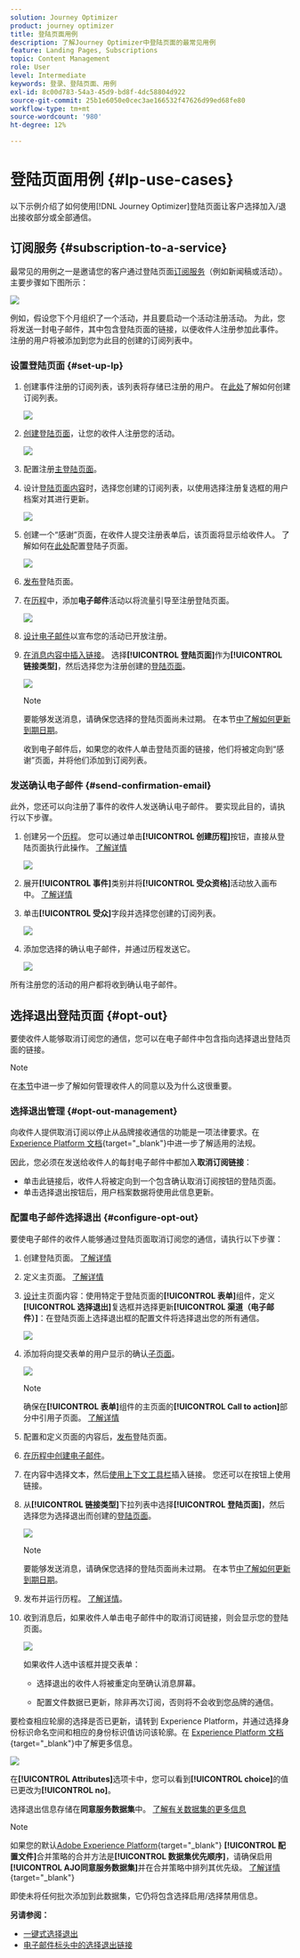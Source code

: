 ```yaml
---
solution: Journey Optimizer
product: journey optimizer
title: 登陆页面用例
description: 了解Journey Optimizer中登陆页面的最常见用例
feature: Landing Pages, Subscriptions
topic: Content Management
role: User
level: Intermediate
keywords: 登录、登陆页面、用例
exl-id: 8c00d783-54a3-45d9-bd8f-4dc58804d922
source-git-commit: 25b1e6050e0cec3ae166532f47626d99ed68fe80
workflow-type: tm+mt
source-wordcount: '980'
ht-degree: 12%

---
```


# 登陆页面用例 {#lp-use-cases}

以下示例介绍了如何使用[!DNL Journey Optimizer]登陆页面让客户选择加入/退出接收部分或全部通信。

## 订阅服务 {#subscription-to-a-service}

最常见的用例之一是邀请您的客户通过登陆页面[订阅服务](subscription-list.md)（例如新闻稿或活动）。 主要步骤如下图所示：

![](assets/lp_subscription-uc.png)

例如，假设您下个月组织了一个活动，并且要启动一个活动注册活动<!--to keep your customers that are interested updated on that event-->。 为此，您将发送一封电子邮件，其中包含登陆页面的链接，以便收件人注册参加此事件。 注册的用户将被添加到您为此目的创建的订阅列表中。

### 设置登陆页面 {#set-up-lp}

1. 创建事件注册的订阅列表，该列表将存储已注册的用户。 在[此处](subscription-list.md#define-subscription-list)了解如何创建订阅列表。

   ![](assets/lp_subscription-uc-list.png)

1. [创建登陆页面](create-lp.md)，让您的收件人注册您的活动。

   ![](assets/lp_create-lp-details.png)

1. 配置注册[主登陆页面](create-lp.md#configure-primary-page)。

1. 设计[登陆页面内容](design-lp.md)时，选择您创建的订阅列表，以使用选择注册复选框的用户档案对其进行更新。

   ![](assets/lp_subscription-uc-lp-list.png)

1. 创建一个“感谢”页面，在收件人提交注册表单后，该页面将显示给收件人。 了解如何在[此处](create-lp.md#configure-subpages)配置登陆子页面。

   ![](assets/lp_subscription-uc-thanks.png)

1. [发布](create-lp.md#publish)登陆页面。

1. 在[历程](../building-journeys/journey.md)中，添加&#x200B;**电子邮件**&#x200B;活动以将流量引导至注册登陆页面。

   ![](assets/lp_subscription-uc-journey.png)

1. [设计电子邮件](../email/get-started-email-design.md)以宣布您的活动已开放注册。

1. [在消息内容中插入链接](../email/message-tracking.md#insert-links)。 选择&#x200B;**[!UICONTROL 登陆页面]**&#x200B;作为&#x200B;**[!UICONTROL 链接类型]**，然后选择您为注册创建的[登陆页面](create-lp.md#configure-primary-page)。

   ![](assets/lp_subscription-uc-link.png)

   >[!NOTE]
   >
   >要能够发送消息，请确保您选择的登陆页面尚未过期。 在本节[中了解如何更新到期日期](create-lp.md#configure-primary-page)。

   收到电子邮件后，如果您的收件人单击登陆页面的链接，他们将被定向到“感谢”页面，并将他们添加到订阅列表。

### 发送确认电子邮件 {#send-confirmation-email}

此外，您还可以向注册了事件的收件人发送确认电子邮件。 要实现此目的，请执行以下步骤。

1. 创建另一个[历程](../building-journeys/journey.md)。 您可以通过单击&#x200B;**[!UICONTROL 创建历程]**&#x200B;按钮，直接从登陆页面执行此操作。 [了解详情](create-lp.md#configure-primary-page)

   ![](assets/lp_subscription-uc-create-journey.png)

1. 展开&#x200B;**[!UICONTROL 事件]**&#x200B;类别并将&#x200B;**[!UICONTROL 受众资格]**&#x200B;活动放入画布中。 [了解详情](../building-journeys/audience-qualification-events.md)

1. 单击&#x200B;**[!UICONTROL 受众]**&#x200B;字段并选择您创建的订阅列表。

   ![](assets/lp_subscription-uc-confirm-journey.png)

1. 添加您选择的确认电子邮件，并通过历程发送它。

   ![](assets/lp_subscription-uc-confirm-email.png)

所有注册您的活动的用户都将收到确认电子邮件。

<!--The event registration's subscription list tracks the profiles who registered and you can send them targeted event updates.-->

## 选择退出登陆页面 {#opt-out}

要使收件人能够取消订阅您的通信，您可以在电子邮件中包含指向选择退出登陆页面的链接。

>[!NOTE]
>
>在[本节](../privacy/opt-out.md)中进一步了解如何管理收件人的同意以及为什么这很重要。

### 选择退出管理 {#opt-out-management}

向收件人提供取消订阅以停止从品牌接收通信的功能是一项法律要求。在 [Experience Platform 文档](https://experienceleague.adobe.com/docs/experience-platform/privacy/regulations/overview.html?lang=zh-Hans#regulations){target="_blank"}中进一步了解适用的法规。

因此，您必须在发送给收件人的每封电子邮件中都加入&#x200B;**取消订阅链接**：

* 单击此链接后，收件人将被定向到一个包含确认取消订阅按钮的登陆页面。
* 单击选择退出按钮后，用户档案数据将使用此信息更新。

### 配置电子邮件选择退出 {#configure-opt-out}

要使电子邮件的收件人能够通过登陆页面取消订阅您的通信，请执行以下步骤：

1. 创建登陆页面。 [了解详情](create-lp.md)

1. 定义主页面。 [了解详情](create-lp.md#configure-primary-page)

1. [设计](design-lp.md)主页面内容：使用特定于登陆页面的&#x200B;**[!UICONTROL 表单]**&#x200B;组件，定义&#x200B;**[!UICONTROL 选择退出]**&#x200B;复选框并选择更新&#x200B;**[!UICONTROL 渠道（电子邮件）]**：在登陆页面上选择退出框的配置文件将选择退出您的所有通信。

   ![](assets/lp_opt-out-primary-lp.png)

   <!--You can also build your own landing page and host it on the third-party system of your choice.-->

1. 添加将向提交表单的用户显示的确认[子页面](create-lp.md#configure-subpages)。

   ![](assets/lp_opt-out-subpage.png)

   >[!NOTE]
   >
   >确保在&#x200B;**[!UICONTROL 表单]**&#x200B;组件的主页面的&#x200B;**[!UICONTROL Call to action]**&#x200B;部分中引用子页面。 [了解详情](design-lp.md)

1. 配置和定义页面的内容后，[发布](create-lp.md#publish)登陆页面。

1. [在历程中创建电子邮件](../email/get-started-email-design.md)。

1. 在内容中选择文本，然后[使用上下文工具栏](../email/message-tracking.md#insert-links)插入链接。 您还可以在按钮上使用链接。

1. 从&#x200B;**[!UICONTROL 链接类型]**&#x200B;下拉列表中选择&#x200B;**[!UICONTROL 登陆页面]**，然后选择您为选择退出而创建的[登陆页面](create-lp.md#configure-primary-page)。

   ![](assets/lp_opt-out-landing-page.png)

   >[!NOTE]
   >
   >要能够发送消息，请确保您选择的登陆页面尚未过期。 在本节[中了解如何更新到期日期](create-lp.md#configure-primary-page)。

1. 发布并运行历程。 [了解详情](../building-journeys/journey.md)。

1. 收到消息后，如果收件人单击电子邮件中的取消订阅链接，则会显示您的登陆页面。

   ![](assets/lp_opt-out-submit-form.png)

   如果收件人选中该框并提交表单：

   * 选择退出的收件人将被重定向至确认消息屏幕。

   * 配置文件数据已更新，除非再次订阅，否则将不会收到您品牌的通信。

要检查相应轮廓的选择是否已更新，请转到 Experience Platform，并通过选择身份标识命名空间和相应的身份标识值访问该轮廓。在 [Experience Platform 文档](https://experienceleague.adobe.com/docs/experience-platform/profile/ui/user-guide.html?lang=zh-Hans#getting-started){target="_blank"}中了解更多信息。

![](assets/lp_opt-out-profile-choice.png)

在&#x200B;**[!UICONTROL Attributes]**&#x200B;选项卡中，您可以看到&#x200B;**[!UICONTROL choice]**&#x200B;的值已更改为&#x200B;**[!UICONTROL no]**。

选择退出信息存储在&#x200B;**同意服务数据集**&#x200B;中。 [了解有关数据集的更多信息](../data/get-started-datasets.md)

>[!NOTE]
>
>如果您的默认[Adobe Experience Platform](https://experienceleague.adobe.com/docs/experience-platform/profile/home.html?lang=zh-Hans){target="_blank"} **[!UICONTROL 配置文件]**&#x200B;合并策略的合并方法是&#x200B;**[!UICONTROL 数据集优先顺序]**，请确保启用&#x200B;**[!UICONTROL AJO同意服务数据集]**&#x200B;并在合并策略中排列其优先级。 [了解详情](https://experienceleague.adobe.com/docs/experience-platform/profile/merge-policies/ui-guide.html#dataset-precedence-profile){target="_blank"}
>
>即使未将任何批次添加到此数据集，它仍将包含选择启用/选择禁用信息。



**另请参阅：**

* [一键式选择退出](../email/email-opt-out.md#one-click-opt-out-link)
* [电子邮件标头中的选择退出链接](../email/email-opt-out.md#unsubscribe-header)

<!--

### Other ways to opt out

You can also enable your recipients to unsubscribe whithout using landing pages.

* **One-click opt-out**

    You can add a one-click opt-out link into your email content. This will enable your recipients to quickly unsubscribe from your communications, without being redirected to a landing page where they need to confirm opting out. [Learn more](../privacy/opt-out.md#one-click-opt-out-link)

* **Unsubscribe link in header**

    If the recipients' email client supports displaying an unsubscribe link in the email header, emails sent with [!DNL Journey Optimizer] automatically include this link. [Learn more](../privacy/opt-out.md#unsubscribe-header)

////////


## Leverage landing page submission event {#leverage-lp-event}

You can use information that was submitted on a landing page to send communications to your customers. For example, if a user subscribes to a given subscription list, you can leverage that information to send an email recommending other subscription lists to that user.

To do this, you need to create an event containing the landing page submission information and use it in a journey. Follow the steps below.

1. Go to **[!UICONTROL Administration]** > **[!UICONTROL Configurations]**, and in the **[!UICONTROL Events]** section, select **[!UICONTROL Manage]**.

    ![](assets/lp_subscription-uc-configurations.png)

1. The list of events displays. Select **[!UICONTROL Create Event]**.

    ![](assets/lp_subscription-uc-create-event.png)

1. The event configuration pane opens on the right side of the screen. Configure a rule-based unitary event. [Learn more](../event/about-creating.md)

1. Define the schema: select **[!UICONTROL AJO Email Tracking Experience Event Schema v.1]** (available by default in [!DNL Journey Optimizer]).

    ![](assets/lp_subscription-uc-event-schema.png)

1. In the **[!UICONTROL Fields]** section, select the following elements:

    * **[!UICONTROL _experience]** > **[!UICONTROL customerJourneyManagement]** > **[!UICONTROL messageInteraction]** > **[!UICONTROL Interaction Type]**
    
    * **[!UICONTROL _experience]** > **[!UICONTROL customerJourneyManagement]** > **[!UICONTROL messageInteraction]** > **[!UICONTROL Landing Page Details]** > **[!UICONTROL Landing Page ID]**

    ![](assets/lp_subscription-uc-event-fields.png)

1. Click inside the **[!UICONTROL Event ID condition]** field. Using the simple personalization editor, define the condition for the **[!UICONTROL Interaction Type]** and **[!UICONTROL Landing Page ID]** fields. This will be used by the system to identify the events that will trigger your journey.

    ![](assets/lp_subscription-uc-event-id-condition.png)

    >[!NOTE]
    >
    >To find the landing page ID, you can insert the landing page as a link into an email and select the source code from the contextual toolbar to display the landing page information.
    >
    >![](assets/lp_subscription-uc-lp-id.png)

1. Save your changes.

1. Create a [journey](../building-journeys/journey.md). You can do it directly from the landing page by clicking the **[!UICONTROL Create journey]** button. Learn more [here](create-lp.md#configure-primary-page)

    ![](assets/lp_subscription-uc-event-create-journey.png)

1. In the journey, unfold the **[!UICONTROL Events]** category and drop the event that you created into the canvas. Learn more [here](../building-journeys/audience-qualification-events.md)

    ![](assets/lp_subscription-uc-journey-event.png)

1. Unfold the **[!UICONTROL Actions]** category and drop an email action into the canvas.

    ![](assets/lp_subscription-uc-journey-email.png)

///How do you use the information from the event to send an email to the users? -->
